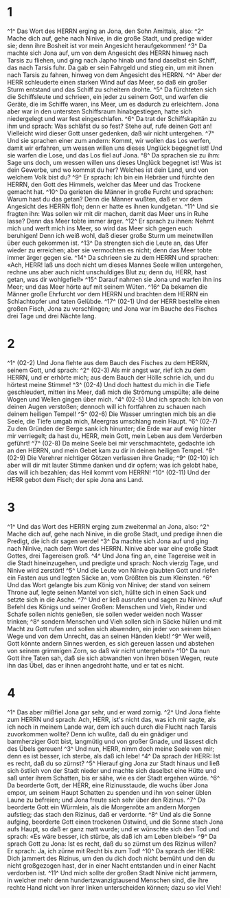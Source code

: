 # 1 
^1^ Das Wort des HERRN erging an Jona, den Sohn Amittais, also: ^2^ Mache dich auf, gehe nach Ninive, in die große Stadt, und predige wider sie; denn ihre Bosheit ist vor mein Angesicht heraufgekommen! ^3^ Da machte sich Jona auf, um von dem Angesicht des HERRN hinweg nach Tarsis zu fliehen, und ging nach Japho hinab und fand daselbst ein Schiff, das nach Tarsis fuhr. Da gab er sein Fahrgeld und stieg ein, um mit ihnen nach Tarsis zu fahren, hinweg von dem Angesicht des HERRN. ^4^ Aber der HERR schleuderte einen starken Wind auf das Meer, so daß ein großer Sturm entstand und das Schiff zu scheitern drohte. ^5^ Da fürchteten sich die Schiffsleute und schrieen, ein jeder zu seinem Gott, und warfen die Geräte, die im Schiffe waren, ins Meer, um es dadurch zu erleichtern. Jona aber war in den untersten Schiffsraum hinabgestiegen, hatte sich niedergelegt und war fest eingeschlafen. ^6^ Da trat der Schiffskapitän zu ihm und sprach: Was schläfst du so fest? Stehe auf, rufe deinen Gott an! Vielleicht wird dieser Gott unser gedenken, daß wir nicht untergehen. ^7^ Und sie sprachen einer zum andern: Kommt, wir wollen das Los werfen, damit wir erfahren, um wessen willen uns dieses Unglück begegnet ist! Und sie warfen die Lose, und das Los fiel auf Jona. ^8^ Da sprachen sie zu ihm: Sage uns doch, um wessen willen uns dieses Unglück begegnet ist! Was ist dein Gewerbe, und wo kommst du her? Welches ist dein Land, und von welchem Volk bist du? ^9^ Er sprach: Ich bin ein Hebräer und fürchte den HERRN, den Gott des Himmels, welcher das Meer und das Trockene gemacht hat. ^10^ Da gerieten die Männer in große Furcht und sprachen: Warum hast du das getan? Denn die Männer wußten, daß er vor dem Angesicht des HERRN floh; denn er hatte es ihnen kundgetan. ^11^ Und sie fragten ihn: Was sollen wir mit dir machen, damit das Meer uns in Ruhe lasse? Denn das Meer tobte immer ärger. ^12^ Er sprach zu ihnen: Nehmt mich und werft mich ins Meer, so wird das Meer sich gegen euch beruhigen! Denn ich weiß wohl, daß dieser große Sturm um meinetwillen über euch gekommen ist. ^13^ Da strengten sich die Leute an, das Ufer wieder zu erreichen; aber sie vermochten es nicht; denn das Meer tobte immer ärger gegen sie. ^14^ Da schrieen sie zu dem HERRN und sprachen: «Ach, HERR! laß uns doch nicht um dieses Mannes Seele willen untergehen, rechne uns aber auch nicht unschuldiges Blut zu; denn du, HERR, hast getan, was dir wohlgefiel!» ^15^ Darauf nahmen sie Jona und warfen ihn ins Meer; und das Meer hörte auf mit seinem Wüten. ^16^ Da bekamen die Männer große Ehrfurcht vor dem HERRN und brachten dem HERRN ein Schlachtopfer und taten Gelübde. ^17^ (02-1) Und der HERR bestellte einen großen Fisch, Jona zu verschlingen; und Jona war im Bauche des Fisches drei Tage und drei Nächte lang. 

# 2 
^1^ (02-2) Und Jona flehte aus dem Bauch des Fisches zu dem HERRN, seinem Gott, und sprach: ^2^ (02-3) Als mir angst war, rief ich zu dem HERRN, und er erhörte mich; aus dem Bauch der Hölle schrie ich, und du hörtest meine Stimme! ^3^ (02-4) Und doch hattest du mich in die Tiefe geschleudert, mitten ins Meer, daß mich die Strömung umspülte; alle deine Wogen und Wellen gingen über mich. ^4^ (02-5) Und ich sprach: Ich bin von deinen Augen verstoßen; dennoch will ich fortfahren zu schauen nach deinem heiligen Tempel! ^5^ (02-6) Die Wasser umringten mich bis an die Seele, die Tiefe umgab mich, Meergras umschlang mein Haupt. ^6^ (02-7) Zu den Gründen der Berge sank ich hinunter; die Erde war auf ewig hinter mir verriegelt; da hast du, HERR, mein Gott, mein Leben aus dem Verderben geführt! ^7^ (02-8) Da meine Seele bei mir verschmachtete, gedachte ich an den HERRN, und mein Gebet kam zu dir in deinen heiligen Tempel. ^8^ (02-9) Die Verehrer nichtiger Götzen verlassen ihre Gnade; ^9^ (02-10) ich aber will dir mit lauter Stimme danken und dir opfern; was ich gelobt habe, das will ich bezahlen; das Heil kommt vom HERRN! ^10^ (02-11) Und der HERR gebot dem Fisch; der spie Jona ans Land. 

# 3 
^1^ Und das Wort des HERRN erging zum zweitenmal an Jona, also: ^2^ Mache dich auf, gehe nach Ninive, in die große Stadt, und predige ihnen die Predigt, die ich dir sagen werde! ^3^ Da machte sich Jona auf und ging nach Ninive, nach dem Wort des HERRN. Ninive aber war eine große Stadt Gottes, drei Tagereisen groß. ^4^ Und Jona fing an, eine Tagereise weit in die Stadt hineinzugehen, und predigte und sprach: Noch vierzig Tage, und Ninive wird zerstört! ^5^ Und die Leute von Ninive glaubten Gott und riefen ein Fasten aus und legten Säcke an, vom Größten bis zum Kleinsten. ^6^ Und das Wort gelangte bis zum König von Ninive; der stand von seinem Throne auf, legte seinen Mantel von sich, hüllte sich in einen Sack und setzte sich in die Asche. ^7^ Und er ließ ausrufen und sagen zu Ninive: «Auf Befehl des Königs und seiner Großen: Menschen und Vieh, Rinder und Schafe sollen nichts genießen, sie sollen weder weiden noch Wasser trinken; ^8^ sondern Menschen und Vieh sollen sich in Säcke hüllen und mit Macht zu Gott rufen und sollen sich abwenden, ein jeder von seinem bösen Wege und von dem Unrecht, das an seinen Händen klebt! ^9^ Wer weiß, Gott könnte andern Sinnes werden, es sich gereuen lassen und abstehen von seinem grimmigen Zorn, so daß wir nicht untergehen!» ^10^ Da nun Gott ihre Taten sah, daß sie sich abwandten von ihren bösen Wegen, reute ihn das Übel, das er ihnen angedroht hatte, und er tat es nicht. 

# 4 
^1^ Das aber mißfiel Jona gar sehr, und er ward zornig. ^2^ Und Jona flehte zum HERRN und sprach: Ach, HERR, ist's nicht das, was ich mir sagte, als ich noch in meinem Lande war, dem ich auch durch die Flucht nach Tarsis zuvorkommen wollte? Denn ich wußte, daß du ein gnädiger und barmherziger Gott bist, langmütig und von großer Gnade, und lässest dich des Übels gereuen! ^3^ Und nun, HERR, nimm doch meine Seele von mir; denn es ist besser, ich sterbe, als daß ich lebe! ^4^ Da sprach der HERR: Ist es recht, daß du so zürnst? ^5^ Hierauf ging Jona zur Stadt hinaus und ließ sich östlich von der Stadt nieder und machte sich daselbst eine Hütte und saß unter ihrem Schatten, bis er sähe, wie es der Stadt ergehen würde. ^6^ Da beorderte Gott, der HERR, eine Rizinusstaude, die wuchs über Jona empor, um seinem Haupt Schatten zu spenden und ihn von seiner üblen Laune zu befreien; und Jona freute sich sehr über den Rizinus. ^7^ Da beorderte Gott ein Würmlein, als die Morgenröte am andern Morgen aufstieg; das stach den Rizinus, daß er verdorrte. ^8^ Und als die Sonne aufging, beorderte Gott einen trockenen Ostwind, und die Sonne stach Jona aufs Haupt, so daß er ganz matt wurde; und er wünschte sich den Tod und sprach: «Es wäre besser, ich stürbe, als daß ich am Leben bleibe!» ^9^ Da sprach Gott zu Jona: Ist es recht, daß du so zürnst um des Rizinus willen? Er sprach: Ja, ich zürne mit Recht bis zum Tod! ^10^ Da sprach der HERR: Dich jammert des Rizinus, um den du dich doch nicht bemüht und den du nicht großgezogen hast, der in einer Nacht entstanden und in einer Nacht verdorben ist. ^11^ Und mich sollte der großen Stadt Ninive nicht jammern, in welcher mehr denn hundertzwanzigtausend Menschen sind, die ihre rechte Hand nicht von ihrer linken unterscheiden können; dazu so viel Vieh! 